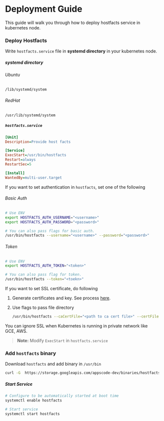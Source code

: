 # Deployment Guide

This guide will walk you through how to deploy hostfacts service in kubernetes node.

### Deploy Hostfacts

Write `hostfacts.service` file in __systemd directory__ in your kubernetes node.

##### systemd directory
###### Ubuntu
```sh
/lib/systemd/system
```
###### RedHat
```sh
/usr/lib/systemd/system
```


##### `hostfacts.service`
```ini
[Unit]
Description=Provide host facts

[Service]
ExecStart=/usr/bin/hostfacts
Restart=always
RestartSec=5

[Install]
WantedBy=multi-user.target
```

If you want to set authentication in `hostfacts`, set one of the following
###### Basic Auth
```sh
# Use ENV
export HOSTFACTS_AUTH_USERNAME="<username>"
export HOSTFACTS_AUTH_PASSWORD="<password>"

# You can also pass flags for basic auth.
/usr/bin/hostfacts --username="<username>" --password="<password>"
```
###### Token
```sh
# Use ENV
export HOSTFACTS_AUTH_TOKEN="<token>"

# You can also pass flag for token.
/usr/bin/hostfacts --token="<toekn>"
```

If you want to set SSL certificate, do following

1. Generate certificates and key. See process [here](.../icinga2/certificate.md).
2. Use flags to pass file directory

    ```sh
    /usr/bin/hostfacts --caCertFile="<path to ca cert file>" --certFile="<path to server cert file>" --keyFile="<path to server key file>"
    ```

You can ignore SSL when Kubernetes is running in private network like GCE, AWS.

> __Note:__ Modify `ExecStart` in `hostfacts.service`


### Add `hostfacts` binary

Download `hostfacts` and add binary in `/usr/bin`
```sh
curl -G  https://storage.googleapis.com/appscode-dev/binaries/hostfacts/0.3.0/hostfacts-linux-amd64 -o /usr/bin/hostfacts
```

##### Start Service
```sh
# Configure to be automatically started at boot time
systemctl enable hostfacts

# Start service
systemctl start hostfacts
```

